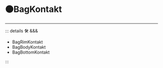 # 🟠<mooves>BagKontakt</mooves>

---

<!-- =================================================== -->
<!-- =================================================== -->
<!-- =================================================== -->
<!-- =================================================== -->
<!-- =================================================== -->
::: details 🛠 <dev>&&&</dev>

- BagRimKontakt
- BagBodyKontakt
- BagBottomKontakt

:::
